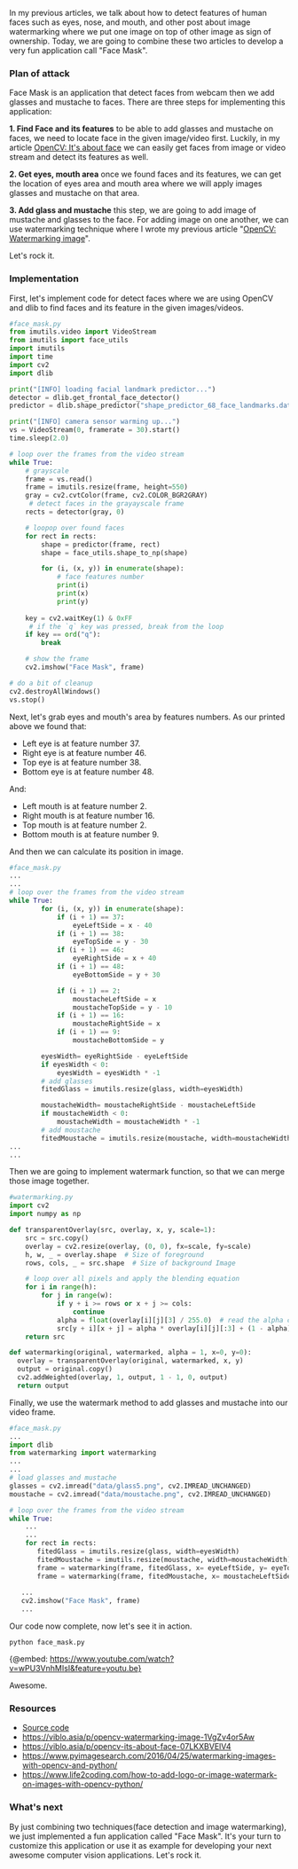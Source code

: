 In my previous articles, we talk about how to detect features of human faces such as eyes, nose, and mouth, and other post about image watermarking where we put one image on top of other image as sign of ownership. Today, we are going to combine these two articles to develop a very fun application call "Face Mask".

### Plan of attack
Face Mask is an application that detect faces from  webcam then we add glasses and mustache to faces. There are three steps for implementing this application:


**1. Find Face and its features** to be able to add glasses and mustache on faces,  we need to locate face in the given image/video first. Luckily, in my article [OpenCV: It's about face](https://viblo.asia/p/opencv-its-about-face-07LKXBVElV4) we can easily get faces from image or video stream and detect its features as well.

**2. Get eyes, mouth area** once we found faces and its features, we can get the location of eyes area and mouth area where we will apply images glasses and mustache on that area.


**3. Add glass and mustache** this step, we are going to add  image of mustache and glasses to the face. For adding image on one another, we can use watermarking technique where I wrote my previous article "[OpenCV: Watermarking image](https://viblo.asia/p/opencv-watermarking-image-1VgZv4or5Aw)".

Let's rock it.

### Implementation

First, let's implement code for detect faces where we are using OpenCV and dlib to find faces and its feature in the given images/videos.
```python
#face_mask.py
from imutils.video import VideoStream
from imutils import face_utils
import imutils
import time
import cv2
import dlib

print("[INFO] loading facial landmark predictor...")
detector = dlib.get_frontal_face_detector()
predictor = dlib.shape_predictor("shape_predictor_68_face_landmarks.dat")

print("[INFO] camera sensor warming up...")
vs = VideoStream(0, framerate = 30).start()
time.sleep(2.0)

# loop over the frames from the video stream
while True:
    # grayscale
    frame = vs.read()
    frame = imutils.resize(frame, height=550)
    gray = cv2.cvtColor(frame, cv2.COLOR_BGR2GRAY)
     # detect faces in the grayayscale frame
    rects = detector(gray, 0)

    # loopop over found faces
    for rect in rects:
        shape = predictor(frame, rect)
        shape = face_utils.shape_to_np(shape)

        for (i, (x, y)) in enumerate(shape):
            # face features number
            print(i)
            print(x)
            print(y)
     
    key = cv2.waitKey(1) & 0xFF
     # if the `q` key was pressed, break from the loop
    if key == ord("q"):
        break

    # show the frame
    cv2.imshow("Face Mask", frame)

# do a bit of cleanup
cv2.destroyAllWindows()
vs.stop()
```

Next, let's grab eyes and mouth's area by features numbers. As our printed above we found that:
- Left eye is at feature number 37.
- Right eye is at feature number 46.
- Top eye is at feature number 38.
- Bottom eye is at feature number 48.

And:
- Left mouth is at feature number 2.
- Right mouth is at feature number 16.
- Top mouth is at feature number 2.
- Bottom mouth is at feature number 9.

And then we can calculate its position in image.
```python
#face_mask.py
...
...
# loop over the frames from the video stream
while True:
        for (i, (x, y)) in enumerate(shape):
            if (i + 1) == 37:
                eyeLeftSide = x - 40
            if (i + 1) == 38:
                eyeTopSide = y - 30
            if (i + 1) == 46:
                eyeRightSide = x + 40
            if (i + 1) == 48:
                eyeBottomSide = y + 30

            if (i + 1) == 2:
                moustacheLeftSide = x
                moustacheTopSide = y - 10
            if (i + 1) == 16:
                moustacheRightSide = x
            if (i + 1) == 9:
                moustacheBottomSide = y

        eyesWidth= eyeRightSide - eyeLeftSide
        if eyesWidth < 0:
            eyesWidth = eyesWidth * -1
        # add glasses
        fitedGlass = imutils.resize(glass, width=eyesWidth)

        moustacheWidth= moustacheRightSide - moustacheLeftSide
        if moustacheWidth < 0:
            moustacheWidth = moustacheWidth * -1
        # add moustache
        fitedMoustache = imutils.resize(moustache, width=moustacheWidth)
...
...
```

Then we are going to implement watermark function, so that we can merge those image together.
```python
#watermarking.py
import cv2
import numpy as np

def transparentOverlay(src, overlay, x, y, scale=1):
    src = src.copy()
    overlay = cv2.resize(overlay, (0, 0), fx=scale, fy=scale)
    h, w, _ = overlay.shape  # Size of foreground
    rows, cols, _ = src.shape  # Size of background Image

    # loop over all pixels and apply the blending equation
    for i in range(h):
        for j in range(w):
            if y + i >= rows or x + j >= cols:
                continue
            alpha = float(overlay[i][j][3] / 255.0)  # read the alpha channel
            src[y + i][x + j] = alpha * overlay[i][j][:3] + (1 - alpha) * src[y + i][x + j]
    return src

def watermarking(original, watermarked, alpha = 1, x=0, y=0):
  overlay = transparentOverlay(original, watermarked, x, y)
  output = original.copy()
  cv2.addWeighted(overlay, 1, output, 1 - 1, 0, output)
  return output
```

Finally, we use the watermark method to add glasses and mustache into our video frame.

```python
#face_mask.py
...
import dlib
from watermarking import watermarking
...
...
# load glasses and mustache
glasses = cv2.imread("data/glass5.png", cv2.IMREAD_UNCHANGED)
moustache = cv2.imread("data/moustache.png", cv2.IMREAD_UNCHANGED)

# loop over the frames from the video stream
while True:
    ...
    ...
    for rect in rects:
       fitedGlass = imutils.resize(glass, width=eyesWidth)
       fitedMoustache = imutils.resize(moustache, width=moustacheWidth)
       frame = watermarking(frame, fitedGlass, x= eyeLeftSide, y= eyeTopSide)
       frame = watermarking(frame, fitedMoustache, x= moustacheLeftSide, y= moustacheTopSide)
    
   ...
   cv2.imshow("Face Mask", frame)
   ...
```

Our code now complete, now let's see it in action.
```
python face_mask.py
```
{@embed: https://www.youtube.com/watch?v=wPU3VnhMIsI&feature=youtu.be}

Awesome.
### Resources
- [Source code](https://github.com/RathanakSreang/opencv-face/blob/master/face_mask.py)
- https://viblo.asia/p/opencv-watermarking-image-1VgZv4or5Aw
- https://viblo.asia/p/opencv-its-about-face-07LKXBVElV4
- https://www.pyimagesearch.com/2016/04/25/watermarking-images-with-opencv-and-python/
- https://www.life2coding.com/how-to-add-logo-or-image-watermark-on-images-with-opencv-python/

### What's next
By just combining two techniques(face detection and image watermarking), we just implemented a fun application called "Face Mask". It's your turn to customize this application or use it as example for developing your next awesome computer vision applications.  Let's rock it.
